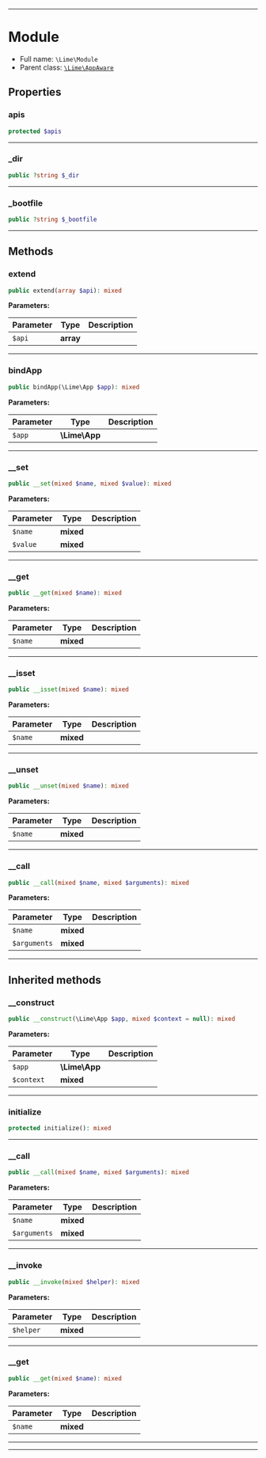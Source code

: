 ***

# Module

* Full name: `\Lime\Module`
* Parent class: [`\Lime\AppAware`](./AppAware.md)

## Properties

### apis

```php
protected $apis
```

***

### _dir

```php
public ?string $_dir
```

***

### _bootfile

```php
public ?string $_bootfile
```

***

## Methods

### extend

```php
public extend(array $api): mixed
```

**Parameters:**

| Parameter | Type | Description |
|-----------|------|-------------|
| `$api` | **array** |  |

***

### bindApp

```php
public bindApp(\Lime\App $app): mixed
```

**Parameters:**

| Parameter | Type | Description |
|-----------|------|-------------|
| `$app` | **\Lime\App** |  |

***

### __set

```php
public __set(mixed $name, mixed $value): mixed
```

**Parameters:**

| Parameter | Type | Description |
|-----------|------|-------------|
| `$name` | **mixed** |  |
| `$value` | **mixed** |  |

***

### __get

```php
public __get(mixed $name): mixed
```

**Parameters:**

| Parameter | Type | Description |
|-----------|------|-------------|
| `$name` | **mixed** |  |

***

### __isset

```php
public __isset(mixed $name): mixed
```

**Parameters:**

| Parameter | Type | Description |
|-----------|------|-------------|
| `$name` | **mixed** |  |

***

### __unset

```php
public __unset(mixed $name): mixed
```

**Parameters:**

| Parameter | Type | Description |
|-----------|------|-------------|
| `$name` | **mixed** |  |

***

### __call

```php
public __call(mixed $name, mixed $arguments): mixed
```

**Parameters:**

| Parameter | Type | Description |
|-----------|------|-------------|
| `$name` | **mixed** |  |
| `$arguments` | **mixed** |  |

***

## Inherited methods

### __construct

```php
public __construct(\Lime\App $app, mixed $context = null): mixed
```

**Parameters:**

| Parameter | Type | Description |
|-----------|------|-------------|
| `$app` | **\Lime\App** |  |
| `$context` | **mixed** |  |

***

### initialize

```php
protected initialize(): mixed
```

***

### __call

```php
public __call(mixed $name, mixed $arguments): mixed
```

**Parameters:**

| Parameter | Type | Description |
|-----------|------|-------------|
| `$name` | **mixed** |  |
| `$arguments` | **mixed** |  |

***

### __invoke

```php
public __invoke(mixed $helper): mixed
```

**Parameters:**

| Parameter | Type | Description |
|-----------|------|-------------|
| `$helper` | **mixed** |  |

***

### __get

```php
public __get(mixed $name): mixed
```

**Parameters:**

| Parameter | Type | Description |
|-----------|------|-------------|
| `$name` | **mixed** |  |

***


***

